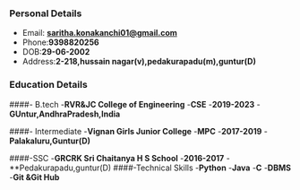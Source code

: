 ### Personal Details
- Email: **saritha.konakanchi01@gmail.com**
- Phone:**9398820256**
- DOB:**29-06-2002**
- Address:**2-218,hussain nagar(v),pedakurapadu(m),guntur(D)**

### Education Details
####- B.tech
  -**RVR&JC College of Engineering**
  -**CSE**
  -**2019-2023**
  -**GUntur,AndhraPradesh,India**
  
####- Intermediate
  -**Vignan Girls Junior College**
  -**MPC**
  -**2017-2019**
  -**Palakaluru,Guntur(D)**
  
####-SSC
  -**GRCRK Sri Chaitanya H S School**
  -**2016-2017**
  -**Pedakurapadu,guntur(D)
####-Technical Skills
  -**Python**
  -**Java**
  -**C**
  -**DBMS**
  -**Git &Git Hub**
